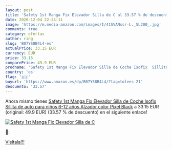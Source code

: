 ```yaml
---
layout: post
title: 'Safety 1st Manga Fix Elevador Silla de C al 33.57 % de descuento'
date: 2020-12-04 22:24:11
image: 'https://m.media-amazon.com/images/I/41SVANssr-L._SL200_.jpg'
comments: true
category: ofertas
author: ring
slug: 'B07YS8B4L4-es'
actualPrice: 33.15 EUR
currency: EUR
price: 33.15
comparePrice: 49.9 EUR
prodname: 'Safety 1st Manga Fix Elevador Silla de Coche Isofix  Sillita de auto para niños 6-12 años  Alzador  color Pixel Black'
country: 'es'
flag: '🇪🇸'
buyurl: 'https://www.amazon.es/dp/B07YS8B4L4/?tag=tolees-21'
descuento: '33.57'
---
```


Ahora mismo tienes [Safety 1st Manga Fix Elevador Silla de Coche Isofix  Sillita de auto para niños 6-12 años  Alzador  color Pixel Black](https://www.amazon.es/dp/B07YS8B4L4/?tag=tolees-21) a 33.15 EUR (original: 49.9 EUR) (33.57 %  de descuento) en el siguiente enlace!

[![Safety 1st Manga Fix Elevador Silla de C](https://m.media-amazon.com/images/I/41SVANssr-L._SL200_.jpg)](https://www.amazon.es/dp/B07YS8B4L4/?tag=tolees-21)

🔎:


[Visítala!!!](https://www.amazon.es/dp/B07YS8B4L4/?tag=tolees-21)
